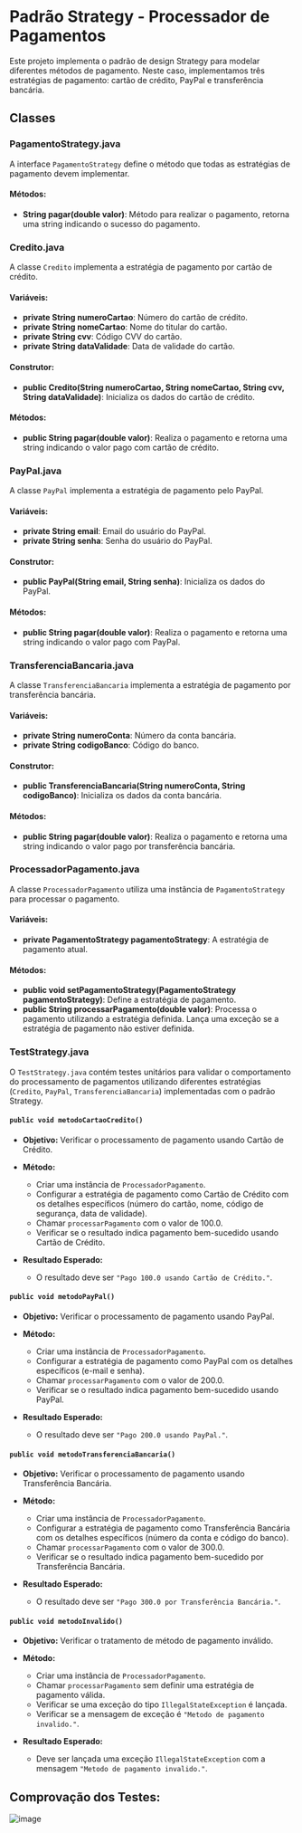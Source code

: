 # Padrão Strategy - Processador de Pagamentos
Este projeto implementa o padrão de design Strategy para modelar diferentes métodos de pagamento. Neste caso, implementamos três estratégias de pagamento: cartão de crédito, PayPal e transferência bancária.

## Classes
### PagamentoStrategy.java
A interface `PagamentoStrategy` define o método que todas as estratégias de pagamento devem implementar.

#### Métodos:
-   **String pagar(double valor)**: Método para realizar o pagamento, retorna uma string indicando o sucesso do pagamento.

### Credito.java
A classe `Credito` implementa a estratégia de pagamento por cartão de crédito.

#### Variáveis:
-   **private String numeroCartao**: Número do cartão de crédito.
-   **private String nomeCartao**: Nome do titular do cartão.
-   **private String cvv**: Código CVV do cartão.
-   **private String dataValidade**: Data de validade do cartão.

#### Construtor:
-   **public Credito(String numeroCartao, String nomeCartao, String cvv, String dataValidade)**: Inicializa os dados do cartão de crédito.

#### Métodos:
-   **public String pagar(double valor)**: Realiza o pagamento e retorna uma string indicando o valor pago com cartão de crédito.

### PayPal.java
A classe `PayPal` implementa a estratégia de pagamento pelo PayPal.

#### Variáveis:
-   **private String email**: Email do usuário do PayPal.
-   **private String senha**: Senha do usuário do PayPal.

#### Construtor:
-   **public PayPal(String email, String senha)**: Inicializa os dados do PayPal.

#### Métodos:
-   **public String pagar(double valor)**: Realiza o pagamento e retorna uma string indicando o valor pago com PayPal.

### TransferenciaBancaria.java
A classe `TransferenciaBancaria` implementa a estratégia de pagamento por transferência bancária.

#### Variáveis:
-   **private String numeroConta**: Número da conta bancária.
-   **private String codigoBanco**: Código do banco.

#### Construtor:
-   **public TransferenciaBancaria(String numeroConta, String codigoBanco)**: Inicializa os dados da conta bancária.

#### Métodos:
-   **public String pagar(double valor)**: Realiza o pagamento e retorna uma string indicando o valor pago por transferência bancária.

### ProcessadorPagamento.java
A classe `ProcessadorPagamento` utiliza uma instância de `PagamentoStrategy` para processar o pagamento.

#### Variáveis:
-   **private PagamentoStrategy pagamentoStrategy**: A estratégia de pagamento atual.

#### Métodos:
-   **public void setPagamentoStrategy(PagamentoStrategy pagamentoStrategy)**: Define a estratégia de pagamento.
-   **public String processarPagamento(double valor)**: Processa o pagamento utilizando a estratégia definida. Lança uma exceção se a estratégia de pagamento não estiver definida.

### TestStrategy.java

O `TestStrategy.java` contém testes unitários para validar o comportamento do processamento de pagamentos utilizando diferentes estratégias (`Credito`, `PayPal`, `TransferenciaBancaria`) implementadas com o padrão Strategy.

#### `public void metodoCartaoCredito()`

-   **Objetivo:** Verificar o processamento de pagamento usando Cartão de Crédito.
    
-   **Método:**
    
    -   Criar uma instância de `ProcessadorPagamento`.
    -   Configurar a estratégia de pagamento como Cartão de Crédito com os detalhes específicos (número do cartão, nome, código de segurança, data de validade).
    -   Chamar `processarPagamento` com o valor de 100.0.
    -   Verificar se o resultado indica pagamento bem-sucedido usando Cartão de Crédito.
-   **Resultado Esperado:**
    
    -   O resultado deve ser `"Pago 100.0 usando Cartão de Crédito."`.

#### `public void metodoPayPal()`

-   **Objetivo:** Verificar o processamento de pagamento usando PayPal.
    
-   **Método:**
    
    -   Criar uma instância de `ProcessadorPagamento`.
    -   Configurar a estratégia de pagamento como PayPal com os detalhes específicos (e-mail e senha).
    -   Chamar `processarPagamento` com o valor de 200.0.
    -   Verificar se o resultado indica pagamento bem-sucedido usando PayPal.
-   **Resultado Esperado:**
    
    -   O resultado deve ser `"Pago 200.0 usando PayPal."`.

#### `public void metodoTransferenciaBancaria()`

-   **Objetivo:** Verificar o processamento de pagamento usando Transferência Bancária.
    
-   **Método:**
    
    -   Criar uma instância de `ProcessadorPagamento`.
    -   Configurar a estratégia de pagamento como Transferência Bancária com os detalhes específicos (número da conta e código do banco).
    -   Chamar `processarPagamento` com o valor de 300.0.
    -   Verificar se o resultado indica pagamento bem-sucedido por Transferência Bancária.
-   **Resultado Esperado:**
    
    -   O resultado deve ser `"Pago 300.0 por Transferência Bancária."`.

#### `public void metodoInvalido()`

-   **Objetivo:** Verificar o tratamento de método de pagamento inválido.
    
-   **Método:**
    
    -   Criar uma instância de `ProcessadorPagamento`.
    -   Chamar `processarPagamento` sem definir uma estratégia de pagamento válida.
    -   Verificar se uma exceção do tipo `IllegalStateException` é lançada.
    -   Verificar se a mensagem de exceção é `"Metodo de pagamento invalido."`.
-   **Resultado Esperado:**
    
    -   Deve ser lançada uma exceção `IllegalStateException` com a mensagem `"Metodo de pagamento invalido."`.

## Comprovação dos Testes:
![image](https://github.com/JotaVS/AtividadePadraoProjeto/assets/114262723/ae18fb56-6e27-4f71-b827-45abdb46bd9e)
